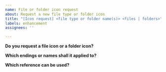 ```yaml
---
name: File or folder icon request
about: Request a new file type or folder icon
title: "[Icon request] <file type or folder name(s)> <files | folders>"
labels: enhancement
assignees: ''

---
```


**Do you request a file icon or a folder icon?**
<!--"File" or "Folder"-->

**Which endings or names shall it applied to?**
<!--List endings or names here.-->

**Which reference can be used?**
<!--List here images or links to references e.g. the language logo.-->
